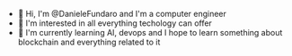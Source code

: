 - 👋 Hi, I'm @DanieleFundaro and I'm a computer engineer
- 👀 I'm interested in all everything techology can offer
- 🌱 I'm currently learning AI, devops and I hope to learn something about blockchain and everything related to it

<!---
DanieleFundaro/DanieleFundaro is a ✨ special ✨ repository because its `README.md` (this file) appears on your GitHub profile.
You can click the Preview link to take a look at your changes.
--->
